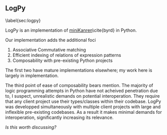 
LogPy
-----

\label{sec:logpy}

LogPy is an implementation of [miniKanren](http://kanren.sourceforge.net/)\cite{byrd} in Python.

Our implementation adds the additional foci

1.  Associative Commutative matching
2.  Efficient indexing of relations of expression patterns
3.  Composability with pre-existing Python projects

The first two have mature implementations elsewhere; my work here is largely in implementation.  

The third point of ease of composability bears mention.  The majority of logic programming attempts in Python have not acheived penetration due to, I suspect, unrealistic demands on potential interoperation.  They require that any client project use their types/classes within their codebase.  LogPy was developped simultaneously with multiple client projects with large and inflexible pre-existing codebases.  As a result it makes minimal demands for interoperation, significantly increasing its relevance.  

*Is this worth discussing?*


